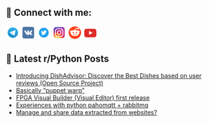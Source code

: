 ## 🔎 Connect with me:
[<img src="https://github.com/bullbesh/bullbesh/blob/main/images/Telegram.png" width="32" height="32" />](https://t.me/bullbesh)
[<img src="https://github.com/bullbesh/bullbesh/blob/main/images/VK.png" width="32" height="32" />](https://vk.com/bullbesh)
[<img src="https://github.com/bullbesh/bullbesh/blob/main/images/Twitter.png" width="32" height="32" />](https://twitter.com/bullbesh1)
[<img src="https://github.com/bullbesh/bullbesh/blob/main/images/Instagram.png" width="32" height="32" />](https://www.instagram.com/bullbesh)
[<img src="https://github.com/bullbesh/bullbesh/blob/main/images/Reddit.png" width="32" height="32" />](https://www.reddit.com/user/bullbesh)
[<img src="https://github.com/bullbesh/bullbesh/blob/main/images/YouTube.png" width="32" height="32" />](https://www.youtube.com/channel/UCtfjRs6uzgq5mfm8S06WTcg)

## 📕 Latest r/Python Posts
<!-- BLOG-POST-LIST:START -->
- [Introducing DishAdvisor: Discover the Best Dishes based on user reviews &lpar;Open Source Project&rpar;](https://www.reddit.com/r/Python/comments/1erxk9r/introducing_dishadvisor_discover_the_best_dishes/)
- [Basically “puppet warp”](https://www.reddit.com/r/Python/comments/1erx7rl/basically_puppet_warp/)
- [FPGA Visual Builder &lpar;Visual Editor&rpar; first release](https://www.reddit.com/r/Python/comments/1erwafa/fpga_visual_builder_visual_editor_first_release/)
- [Experiences with python pahomqtt + rabbitmq](https://www.reddit.com/r/Python/comments/1erw9xq/experiences_with_python_pahomqtt_rabbitmq/)
- [Manage and share data extracted from websites?](https://www.reddit.com/r/Python/comments/1ers0ge/manage_and_share_data_extracted_from_websites/)
<!-- BLOG-POST-LIST:END -->
